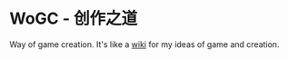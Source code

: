# WoGC - 创作之道
Way of game creation. It's like a [wiki](https://github.com/LeoAtopos/wogc/wiki) for my ideas of game and creation.
